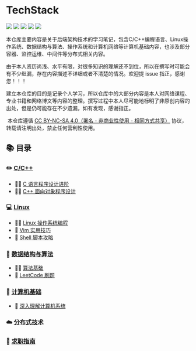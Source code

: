 # TechStack
![](https://img.shields.io/github/stars/HaihuaHaihua/TechnicalRoute?style=social) ![](https://img.shields.io/github/watchers/HaihuaHaihua/TechnicalRoute?style=social) ![](https://img.shields.io/github/forks/HaihuaHaihua/TechnicalRoute?style=social) ![](https://img.shields.io/github/repo-size/HaihuaHaihua/TechnicalRoute?color=green) ![](https://img.shields.io/badge/Author-QingHuan-blue)

​	本仓库主要内容是关于后端架构技术的学习笔记，包含C/C++编程语言、Linux操作系统、数据结构与算法、操作系统和计算机网络等计算机基础内容，也涉及部分容器、监控运维、中间件等分布式相关内容。

​	由于本人资历尚浅、水平有限，对很多知识的理解还不到位，所以在撰写时可能会有不少纰漏，存在内容描述不详细或者不清楚的情况。欢迎提 issue 指正，感谢您！！！

​	建立本仓库的目的是记录个人学习，所以仓库中的大部分内容是本人对网络课程、专业书籍和网络博文等内容的整理。撰写过程中本人尽可能地标明了非原创内容的出处，但是仍可能存在不少遗漏，如有发现，感谢指正。

​	本仓库遵循 [CC BY-NC-SA 4.0（署名 - 非商业性使用 - 相同方式共享）](https://github.com/huihut/interview/blob/master/LICENSE) 协议，转载请注明出处，禁止任何营利性使用。

## :books: 目录

### :pencil2: [C/C++](https://github.com/HaihuaHaihua/TechStack/blob/master/CCppLearning/CCppLearning.md)

* :man_teacher: [C 语言程序设计进阶]()
* :man_teacher: [C++ 面向对象程序设计]()

### :computer: [Linux](https://github.com/HaihuaHaihua/TechStack/blob/master/LinuxLearning/LinuxLearning.md)

* :man_teacher: [Linux 操作系统编程]()
* :book: [Vim 实用技巧]()
* :book: [Shell 脚本攻略]()

### :thinking: [数据结构与算法](https://github.com/HaihuaHaihua/TechStack/blob/master/ALGLearning/ALGLearning.md)

* :man_teacher: [算法基础]()
* :bookmark_tabs: [LeetCode 刷题]()

### :rice: [计算机基础](https://github.com/HaihuaHaihua/TechStack/blob/master/ComputerBasics/ComputerBasics.md)

* :book: [深入理解计算机系统]()

### :cloud: [分布式技术]()



### :construction_worker: [求职指南]()

